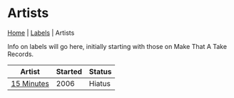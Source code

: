 # Artists

[Home](index.md) | [Labels](labels.md) | Artists

Info on labels will go here, initially starting with those on Make That A Take Records.


| Artist | Started | Status |
|--- | --- | --- |
| [15 Minutes](artists/15-minutes.md) | 2006 | Hiatus |
